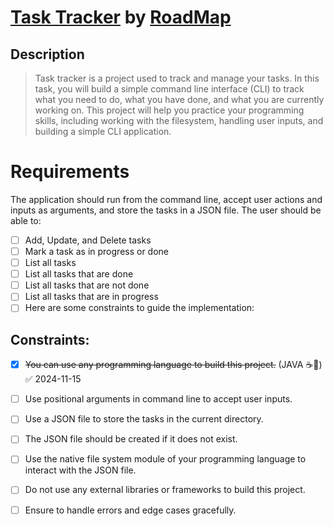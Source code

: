 # [Task Tracker](https://roadmap.sh/projects/task-tracker) by [RoadMap](https://roadmap.sh/)

## Description
>Task tracker is a project used to track and manage your tasks. In this task, you will build a simple command line interface (CLI) to track what you need to do, what you have done, and what you are currently working on. This project will help you practice your programming skills, including working with the filesystem, handling user inputs, and building a simple CLI application.


# Requirements
The application should run from the command line, accept user actions and inputs as arguments, and store the tasks in a JSON file. The user should be able to:

- [ ] Add, Update, and Delete tasks
- [ ] Mark a task as in progress or done
- [ ] List all tasks
- [ ] List all tasks that are done
- [ ] List all tasks that are not done
- [ ] List all tasks that are in progress
- [ ] Here are some constraints to guide the implementation:
## Constraints:
- [x] ~~You can use any programming language to build this project.~~  (JAVA ☕🔴) ✅ 2024-11-15
- [ ] Use positional arguments in command line to accept user inputs.
- [ ] Use a JSON file to store the tasks in the current directory.
- [ ] The JSON file should be created if it does not exist.
- [ ] Use the native file system module of your programming language to interact with the JSON file.
- [ ] Do not use any external libraries or frameworks to build this project.
- [ ] Ensure to handle errors and edge cases gracefully.

